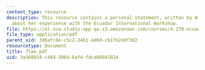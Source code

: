 ```yaml
---
content_type: resource
description: This resource contains a personal statement, written by W. Victoria Lee,
  about her experience with the Ecuador International Workshop.
file: https://ol-ocw-studio-app-qa.s3.amazonaws.com/courses/4-170-ecuador-workshop-fall-2006/3a368018c484306d6af4fdca00941024_7lee.pdf
file_type: application/pdf
parent_uid: 3d6afc6e-c5c2-24b1-ad6d-cb1fe2e8f3d2
resourcetype: Document
title: 7lee.pdf
uid: 3a368018-c484-306d-6af4-fdca00941024
---
```

